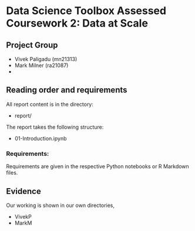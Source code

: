 # Data Science Toolbox Assessed Coursework 2: Data at Scale

## Project Group

- Vivek Paligadu (mn21313)
- Mark Milner (ra21087)
-

## Reading order and requirements

All report content is in the directory:

* report/

The report takes the following structure:

* 01-Introduction.ipynb

### Requirements:

Requirements are given in the respective Python notebooks or R Markdown files.

## Evidence

Our working is shown in our own directories,

* VivekP
* MarkM

